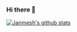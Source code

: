 ### Hi there 👋
[![Janmesh's github stats](https://github-readme-stats.vercel.app/api?username=janmeshpatel)](https://github.com/janmeshpatel/github-readme-stats)

<!--
**janmeshpatel/janmeshpatel** is a ✨ _special_ ✨ repository because its `README.md` (this file) appears on your GitHub profile.


Here are some ideas to get you started:

- 🔭 I’m currently working on ...
- 🌱 I’m currently learning ...
- 👯 I’m looking to collaborate on ...
- 🤔 I’m looking for help with ...
- 💬 Ask me about ...
- 📫 How to reach me: ...
- 😄 Pronouns: ...
- ⚡ Fun fact: ...
-->
